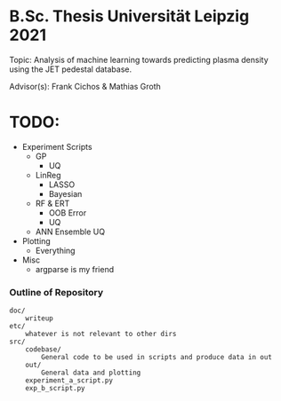 # B.Sc. Thesis Universität Leipzig 2021

Topic: Analysis of machine learning towards predicting plasma density using the JET pedestal database. 

Advisor(s): Frank Cichos & Mathias Groth


# TODO:
- Experiment Scripts
    - GP
        - UQ
    - LinReg
        - LASSO 
        - Bayesian 
    - RF & ERT
        - OOB Error
        - UQ 
    - ANN Ensemble UQ 
- Plotting 
    - Everything
- Misc
    - argparse is my friend
    
### Outline of Repository 

```
doc/
    writeup
etc/ 
    whatever is not relevant to other dirs
src/ 
    codebase/ 
        General code to be used in scripts and produce data in out
    out/ 
        General data and plotting
    experiment_a_script.py
    exp_b_script.py 
```

